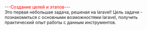 <span style="color:red">---Создание целей и этапов---</span>
<br>
Это первая небольшая задача, решеная на laravel!
Цель задачи - познакомиться с основными возможностями laravel, получить практический опыт работы с данным инструментов.
